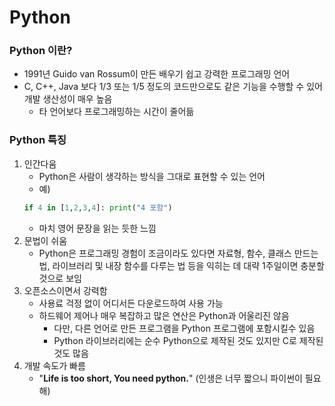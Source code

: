# Python
### Python 이란?
* 1991년 Guido van Rossum이 만든 배우기 쉽고 강력한 프로그래밍 언어
* C, C++, Java 보다 1/3 또는 1/5 정도의 코드만으로도 같은 기능을 수행할 수 있어 개발 생산성이 매우 높음
  * 타 언어보다 프로그래밍하는 시간이 줄어듦
### Python 특징
1. 인간다움
    * Python은 사람이 생각하는 방식을 그대로 표현할 수 있는 언어
    * 예)
    ```python
    if 4 in [1,2,3,4]: print("4 포함")
    ```
    * 마치 영어 문장을 읽는 듯한 느낌
2. 문법이 쉬움
    * Python은 프로그래밍 경험이 조금이라도 있다면 자료형, 함수, 클래스 만드는 법, 라이브러리 및 내장 함수를 다루는 법 등을 익히는 데 대략 1주일이면 충분할 것으로 보임
3. 오픈소스이면서 강력함
    * 사용료 걱정 없이 어디서든 다운로드하여 사용 가능
    * 하드웨어 제어나 매우 복잡하고 많은 연산은 Python과 어울리진 않음
      * 다만, 다른 언어로 만든 프로그램을 Python 프로그램에 포함시킬수 있음
      * Python 라이브러리에는 순수 Python으로 제작된 것도 있지만 C로 제작된 것도 많음
4. 개발 속도가 빠름
    * "**Life is too short, You need python.**" (인생은 너무 짧으니 파이썬이 필요해)
